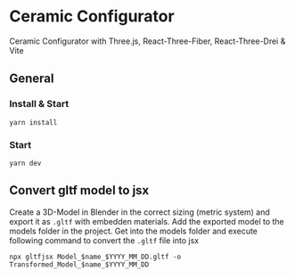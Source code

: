# Ceramic Configurator

Ceramic Configurator with Three.js, React-Three-Fiber, React-Three-Drei & Vite

## General

### Install &  Start

```
yarn install
```

### Start
```
yarn dev
```

## Convert gltf model to jsx

Create a 3D-Model in Blender in the correct sizing (metric system) and export it as `.gltf` with embedden materials.
Add the exported model to the models folder in the project. 
Get into the models folder and execute following command to convert the `.gltf` file into jsx

```
npx gltfjsx Model_$name_$YYYY_MM_DD.gltf -o Transformed_Model_$name_$YYYY_MM_DD
```


